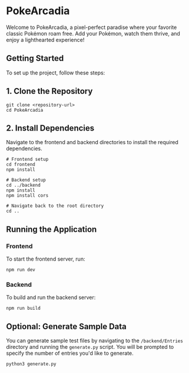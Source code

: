 # PokeArcadia
Welcome to PokeArcadia, a pixel-perfect paradise where your favorite classic Pokémon roam free. Add your Pokémon, watch them thrive, and enjoy a lighthearted experience!

## Getting Started
To set up the project, follow these steps:

## 1. Clone the Repository

```
git clone <repository-url>
cd PokeArcadia
```

## 2. Install Dependencies
Navigate to the frontend and backend directories to install the required dependencies.
```
# Frontend setup
cd frontend
npm install

# Backend setup
cd ../backend
npm install
npm install cors

# Navigate back to the root directory
cd ..

```
## Running the Application
### Frontend
To start the frontend server, run:
```
npm run dev
```
### Backend
To build and run the backend server:
```
npm run build
```

## Optional: Generate Sample Data
You can generate sample test files by navigating to the `/backend/Entries` directory and running the `generate.py` script. You will be prompted to specify the number of entries you'd like to generate.
```
python3 generate.py

```
